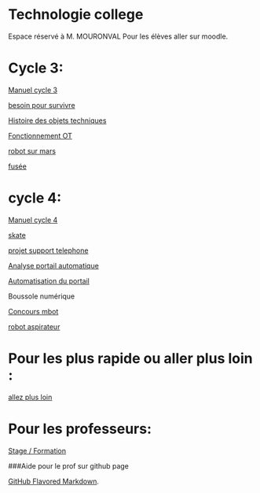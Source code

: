 # Technologie college
Espace réservé à M. MOURONVAL
Pour les élèves aller sur moodle.

# Cycle 3:
[Manuel cycle 3](https://profdetech.github.io/C3_manuel/)

[besoin pour survivre](https://profdetech.github.io/C3_a_survivre/)

[Histoire des objets techniques](https://profdetech.github.io/C3_histoire/)

[Fonctionnement OT](https://profdetech.github.io/C3_transport/)

[robot sur mars](https://profdetech.github.io/C3_robot/)

[fusée](https://profdetech.github.io/C3_fusee/)


# cycle 4:
[Manuel cycle 4](https://profdetech.github.io/C4_manuel/)

[skate](https://profdetech.github.io/C4_skate/)

[projet support telephone](https://profdetech.github.io/C4_support_telephone/)

[Analyse portail automatique](https://profdetech.github.io/C4_portail1/)

[Automatisation du portail](https://profdetech.github.io/C4_portail2/)

Boussole numérique

[Concours mbot](https://profdetech.github.io/C4_concours_mbot/)

[robot aspirateur](https://profdetech.github.io/C4_robot_aspi/)


# Pour les plus rapide ou aller plus loin :

[allez plus loin](https://profdetech.github.io/plus/)


# Pour les professeurs:

[Stage / Formation](https://profdetech.github.io/stage/)



###Aide pour le prof sur github page

[GitHub Flavored Markdown](https://guides.github.com/features/mastering-markdown/).

